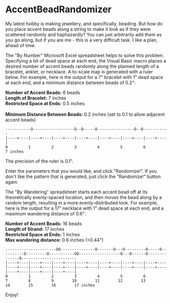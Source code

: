 # AccentBeadRandomizer

My latest hobby is making jewellery, and specifically, beading. But how do you place accent beads along a string to make it look as if they were scattered randomly and haphazardly? You can just arbitrarily add them as you go along, but if you are me - this is a very difficult task. I like a plan, ahead of time.<p>

The "By Number" Microsoft Excel spreadsheet helps to solve this problem. Specifying a bit of dead space at each end, the Visual Basic macro places a desired number of accent beads randomly along the planned length of a bracelet, anklet, or necklace. A to-scale map is generated with a ruler below. For example, here is the output for a 7" bracelet with 1" dead space at each end, and a minimum distance between beads of 0.2":<p>

  <b>Number of Accent Beads:</b>	6	beads<br>
  <b>Length of Bracelet:</b>	7	inches<br>
  <b>Restricted Space at Ends:</b>	0.5	inches<br>				
  <b>Minimum Distance Between Beads:</b>	0.2	inches (set to 0.1 to allow adjacent accent beads)<p>

```
-----------O------------------O--O-----O----------------O--O-----------
|----+----|----+----|----+----|----+----|----+----|----+----|----+----|	
0         1         2         3         4         5         6         7 inches
```

The precision of the ruler is 0.1".<p>
Enter the parameters that you would like, and click "Randomize!". If you don't like the pattern that is generated, just click the "Randomize!" button again. 

The "By Wandering" spreadsheet starts each accent bead off at its theoretically evenly-spaced location, and then moves the bead along by a random length, resulting in a more evenly-distributed look. For example, here is the output for a 17" necklace with 1" dead space at each end, and a maximum wandering distance of 0.6":<p>

<b>Number of Accent Beads:</b>	16	beads	
<b>Length of Strand:</b>	17	inches	
<b>Restricted Space at Ends:</b>	1	inches	
<b>Max wandering distance:</b>	0.6	inches (<0.44")	

```
----------------------OO---------------O-------O---O---------O-----O----------O---------O-----------OO------------------O---O------O--------------O------------------------
|----+----|----+----|----+----|----+----|----+----|----+----|----+----|----+----|----+----|----+----|----+----|----+----|----+----|----+----|----+----|----+----|----+----|
0         1         2         3         4         5         6         7         8         9        10        11        12        13        14        15        16        17 inches
```

Enjoy!
